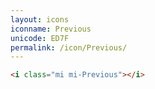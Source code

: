 ```yaml
---
layout: icons
iconname: Previous
unicode: ED7F
permalink: /icon/Previous/
---
```


``` html
<i class="mi mi-Previous"></i>
```
